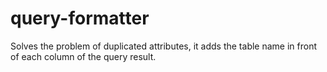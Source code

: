 # query-formatter
Solves the problem of duplicated attributes, it adds the table name in front of each column of the query result.
